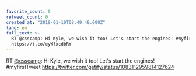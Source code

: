 ```yaml
---
favorite_count: 0
retweet_count: 0
created_at: "2019-01-10T08:49:48.000Z"
lang: en
full_text: >-
  RT @csscamp: Hi Kyle, we wish it too! Let's start the engines! #myfirstTweet
  https://t.co/eyWfxcdbRY
---
```


RT [@csscamp](https://twitter.com/csscamp): Hi Kyle, we wish it too! Let's start
the engines! #myfirstTweet
<https://twitter.com/getify/status/1083112959814127624>
